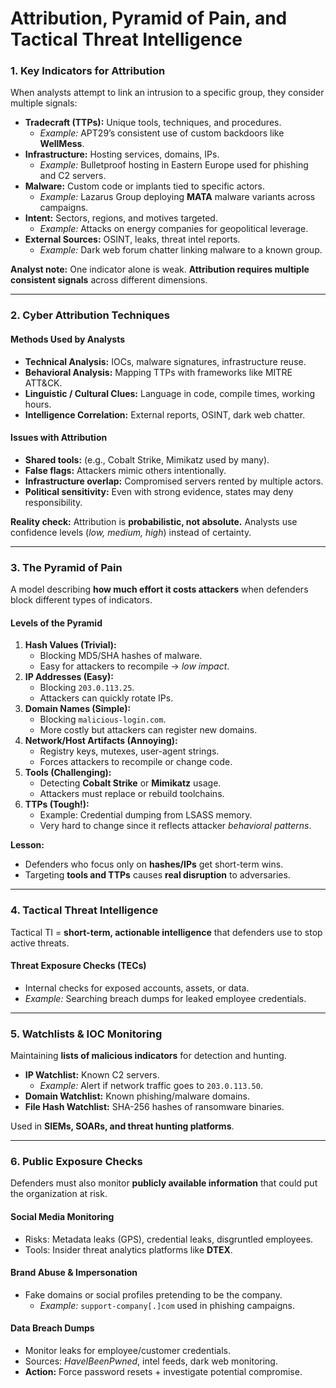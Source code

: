 # Attribution, Pyramid of Pain, and Tactical Threat Intelligence

### 1. Key Indicators for Attribution

When analysts attempt to link an intrusion to a specific group, they consider multiple signals:

* **Tradecraft (TTPs):** Unique tools, techniques, and procedures.
  * _Example:_ APT29’s consistent use of custom backdoors like **WellMess**.
* **Infrastructure:** Hosting services, domains, IPs.
  * _Example:_ Bulletproof hosting in Eastern Europe used for phishing and C2 servers.
* **Malware:** Custom code or implants tied to specific actors.
  * _Example:_ Lazarus Group deploying **MATA** malware variants across campaigns.
* **Intent:** Sectors, regions, and motives targeted.
  * _Example:_ Attacks on energy companies for geopolitical leverage.
* **External Sources:** OSINT, leaks, threat intel reports.
  * _Example:_ Dark web forum chatter linking malware to a known group.

&#x20;**Analyst note:** One indicator alone is weak. **Attribution requires multiple consistent signals** across different dimensions.

***

### &#x20;2. Cyber Attribution Techniques

#### Methods Used by Analysts

* **Technical Analysis:** IOCs, malware signatures, infrastructure reuse.
* **Behavioral Analysis:** Mapping TTPs with frameworks like MITRE ATT\&CK.
* **Linguistic / Cultural Clues:** Language in code, compile times, working hours.
* **Intelligence Correlation:** External reports, OSINT, dark web chatter.

#### Issues with Attribution

* **Shared tools:** (e.g., Cobalt Strike, Mimikatz used by many).
* **False flags:** Attackers mimic others intentionally.
* **Infrastructure overlap:** Compromised servers rented by multiple actors.
* **Political sensitivity:** Even with strong evidence, states may deny responsibility.

**Reality check:** Attribution is **probabilistic, not absolute.** Analysts use confidence levels (_low, medium, high_) instead of certainty.

***

### &#x20;3. The Pyramid of Pain

A model describing **how much effort it costs attackers** when defenders block different types of indicators.

#### Levels of the Pyramid

1. **Hash Values (Trivial):**
   * Blocking MD5/SHA hashes of malware.
   * Easy for attackers to recompile → _low impact_.
2. **IP Addresses (Easy):**
   * Blocking `203.0.113.25`.
   * Attackers can quickly rotate IPs.
3. **Domain Names (Simple):**
   * Blocking `malicious-login.com`.
   * More costly but attackers can register new domains.
4. **Network/Host Artifacts (Annoying):**
   * Registry keys, mutexes, user-agent strings.
   * Forces attackers to recompile or change code.
5. **Tools (Challenging):**
   * Detecting **Cobalt Strike** or **Mimikatz** usage.
   * Attackers must replace or rebuild toolchains.
6. **TTPs (Tough!):**
   * Example: Credential dumping from LSASS memory.
   * Very hard to change since it reflects attacker _behavioral patterns_.

&#x20;**Lesson:**

* Defenders who focus only on **hashes/IPs** get short-term wins.
* Targeting **tools and TTPs** causes **real disruption** to adversaries.

***

### &#x20;4. Tactical Threat Intelligence

Tactical TI = **short-term, actionable intelligence** that defenders use to stop active threats.

#### Threat Exposure Checks (TECs)

* Internal checks for exposed accounts, assets, or data.
* _Example:_ Searching breach dumps for leaked employee credentials.

***

### 5. Watchlists & IOC Monitoring

Maintaining **lists of malicious indicators** for detection and hunting.

* **IP Watchlist:** Known C2 servers.
  * _Example:_ Alert if network traffic goes to `203.0.113.50`.
* **Domain Watchlist:** Known phishing/malware domains.
* **File Hash Watchlist:** SHA-256 hashes of ransomware binaries.

Used in **SIEMs, SOARs, and threat hunting platforms**.

***

### &#x20;6. Public Exposure Checks

Defenders must also monitor **publicly available information** that could put the organization at risk.

#### Social Media Monitoring

* Risks: Metadata leaks (GPS), credential leaks, disgruntled employees.
* Tools: Insider threat analytics platforms like **DTEX**.

#### Brand Abuse & Impersonation

* Fake domains or social profiles pretending to be the company.
  * _Example:_ `support-company[.]com` used in phishing campaigns.

#### Data Breach Dumps

* Monitor leaks for employee/customer credentials.
* Sources: _HaveIBeenPwned_, intel feeds, dark web monitoring.
* **Action:** Force password resets + investigate potential compromise.
